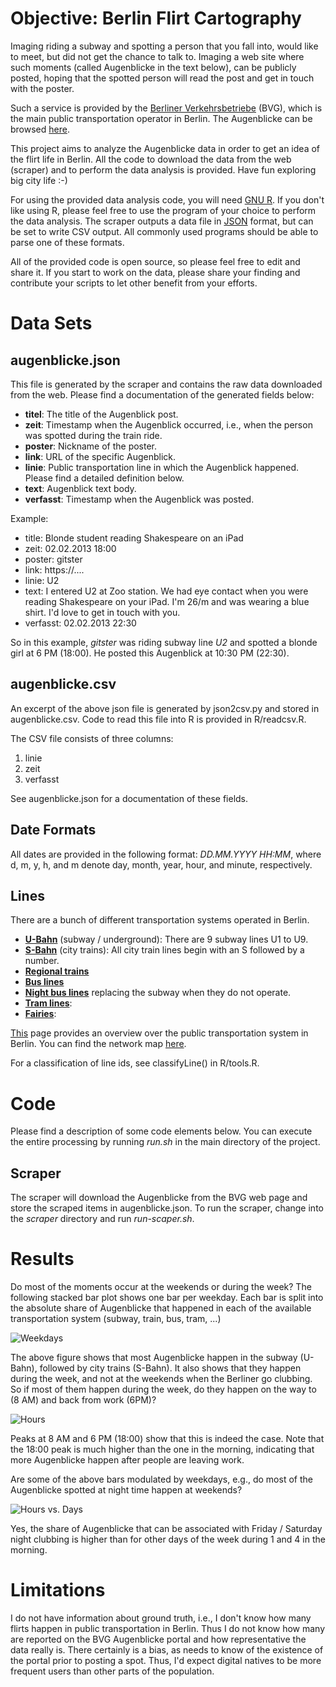 # Objective: Berlin Flirt Cartography #

Imaging riding a subway and spotting a person that you fall into, would like to meet, but did not get the chance to talk to. Imaging a web site where such moments (called Augenblicke in the text below), can be publicly posted, hoping that the spotted person will read the post and get in touch with the poster.

Such a service is provided by the [Berliner Verkehrsbetriebe](http://www.bvg.de/) (BVG), which is the main public transportation operator in Berlin. The Augenblicke can be browsed [here](https://www.bvg.de/index.php/de/9460/name/Alle+Augenblicke.html).

This project aims to analyze the Augenblicke data in order to get an idea of the flirt life in Berlin. All the code to download the data from the web (scraper) and to perform the data analysis is provided. Have fun exploring big city life :-)

For using the provided data analysis code, you will need [GNU R](http://www.r-project.org/). If you don't like using R, please feel free to use the program of your choice to perform the data analysis. The scraper outputs a data file in [JSON](http://en.wikipedia.org/wiki/JSON) format, but can be set to write CSV output. All commonly used programs should be able to parse one of these formats.

All of the provided code is open source, so please feel free to edit and share it. If you start to work on the data, please share your finding and contribute your scripts to let other benefit from your efforts.

Data Sets
=========

## augenblicke.json ##

This file is generated by the scraper and contains the raw data downloaded from the web.
Please find a documentation of the generated fields below:

* **titel**: The title of the Augenblick post. 
* **zeit**: Timestamp when the Augenblick occurred, i.e., when the person was spotted during the train ride.
* **poster**: Nickname of the poster.
* **link**: URL of the specific Augenblick.
* **linie**: Public transportation line in which the Augenblick happened. Please find a detailed definition below.
* **text**: Augenblick text body.
* **verfasst**: Timestamp when the Augenblick was posted.

Example:
* title: Blonde student reading Shakespeare on an iPad
* zeit: 02.02.2013 18:00
* poster: gitster
* link: https://....
* linie: U2
* text: I entered U2 at Zoo station. We had eye contact when you were reading Shakespeare on your iPad. I'm 26/m and was wearing a blue shirt. I'd love to get in touch with you.
* verfasst: 02.02.2013 22:30

So in this example, *gitster* was riding subway line *U2* and spotted a blonde girl at 6 PM (18:00). He posted this Augenblick at 10:30 PM (22:30).

## augenblicke.csv ## 

An excerpt of the above json file is generated by json2csv.py and stored in augenblicke.csv.
Code to read this file into R is provided in R/readcsv.R.

The CSV file consists of three columns:
1. linie
2. zeit
3. verfasst

See augenblicke.json for a documentation of these fields.

## Date Formats ##

All dates are provided in the following format: *DD.MM.YYYY HH:MM*, where d, m, y, h, and m denote day, month, year, hour, and minute, respectively.

## Lines ##

There are a bunch of different transportation systems operated in Berlin.
* **[U-Bahn](http://www.bvg.de/index.php/en/17103/name/Underground.html)** (subway / underground): There are 9 subway lines U1 to U9.
* **[S-Bahn](http://www.bvg.de/index.php/en/17111/name/Urban+Rail+Trains.html)** (city trains): All city train lines begin with an S followed by a number.
* **[Regional trains](http://www.bvg.de/index.php/en/17112/name/Intercity+Railway+Services.html)**
* **[Bus lines](http://www.bvg.de/index.php/en/17105/name/Bus.html)**
* **[Night bus lines](http://www.bvg.de/index.php/en/17109/name/Night+Routes.html)** replacing the subway when they do not operate.
* **[Tram lines](http://www.bvg.de/index.php/en/17106/name/Tram.html)**:
* **[Fairies](http://www.bvg.de/index.php/en/17107/name/Ferry.html)**: 

[This](http://www.bvg.de/index.php/en/17100/name/Means+of+Transport+%26+Routes.html) page provides an overview over the public transportation system in Berlin.
You can find the network map [here](http://www.bvg.de/index.php/en/17099/name/Network+Map.html).

For a classification of line ids, see classifyLine() in R/tools.R.

Code
====

Please find a description of some code elements below. You can execute the entire processing by running *run.sh* in the main directory of the project.

Scraper
-------

The scraper will download the Augenblicke from the BVG web page and store the scraped items in augenblicke.json. To run the scraper, change into the *scraper* directory and run *run-scaper.sh*.

Results
=======

Do most of the moments occur at the weekends or during the week? The following stacked bar plot shows one bar per weekday. Each bar is split into the absolute share of Augenblicke that happened in each of the available transportation system (subway, train, bus, tram, ...)

![Weekdays](https://raw.github.com/gitsbug/bvg-augenblicke/master/plots/en-moments-transportation-weekdays.png)

The above figure shows that most Augenblicke happen in the subway (U-Bahn), followed by city trains (S-Bahn). It also shows that they happen during the week, and not at the weekends when the Berliner go clubbing. So if most of them happen during the week, do they happen on the way to (8 AM) and back from work (6PM)?

![Hours](https://raw.github.com/gitsbug/bvg-augenblicke/master/plots/en-moments-transportation-hours.png)

Peaks at 8 AM and 6 PM (18:00) show that this is indeed the case. Note that the 18:00 peak is much higher than the one in the morning, indicating that more Augenblicke happen after people are leaving work.

Are some of the above bars modulated by weekdays, e.g., do most of the Augenblicke spotted at night time happen at weekends?

![Hours vs. Days](https://raw.github.com/gitsbug/bvg-augenblicke/master/plots/en-moments-hours-vs-days.png)

Yes, the share of Augenblicke that can be associated with Friday / Saturday night clubbing is higher than for other days of the week during 1 and 4 in the morning.

# Limitations #

I do not have information about ground truth, i.e., I don't know how many flirts happen in public transportation in Berlin. Thus I do not know how many are reported on the BVG Augenblicke portal and how representative the data really is. There certainly is a bias, as needs to know of the existence of the portal prior to posting a spot. Thus, I'd expect digital natives to be more frequent users than other parts of the population.
